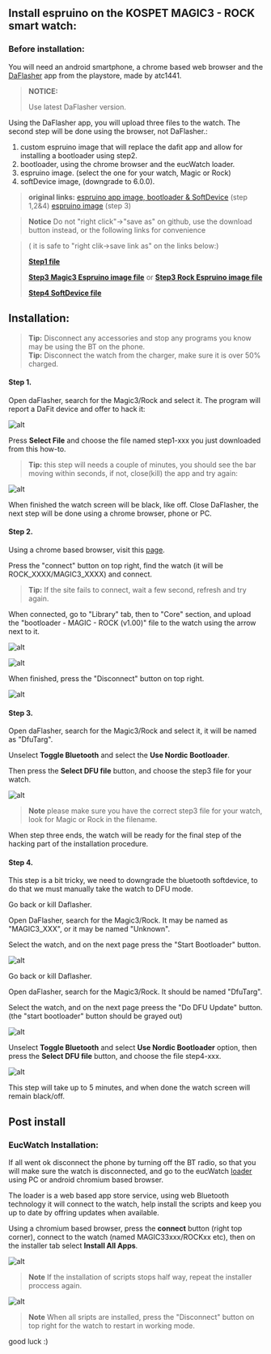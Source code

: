 ## Install espruino on the KOSPET MAGIC3 - ROCK smart watch:

### Before installation:
You will need an android smartphone, a chrome based web browser and the [DaFlasher](https://play.google.com/store/apps/details?id=com.atcnetz.paatc.patc&hl=el&gl=US) app from the playstore, made by atc1441.

>**NOTICE:** 
>
> Use latest DaFlasher version.

Using the DaFlasher app, you will upload three files to the watch. The second step will be done using the browser, not DaFlasher.:

1. custom espruino image that will replace the dafit app and allow for installing a bootloader using step2.
2. bootloader, using the chrome browser and the eucWatch loader.
3. espruino image. (select the one for your watch, Magic or Rock)
4. softDevice image, (downgrade to 6.0.0).

> 
>  **original links:**
> [espruino app image, bootloader & SoftDevice](https://github.com/fanoush/ds-d6/tree/master/espruino/DFU/Magic3) (step 1,2&4)
> [espruino image](https://github.com/jeffmer/WatchApps/tree/master/firmware) (step 3)

> 
> **Notice** Do not "right click"->"save as" on github, use the download button instead, or the following links for convenience 

> ( it is safe to "right clik->save link as" on the links below:)
>
> [**Step1 file**](https://github.com/enaon/eucWatch/raw/main/tools/hackme2/step1_espruino_2v10.102_magic3-dafit.bin)
> 
> [**Step3 Magic3 Espruino image file**](https://github.com/enaon/eucWatch/raw/main/tools/hackme2/step3-espruino_2v14_eucWatch_Magic3.zip)   or   [**Step3 Rock Espruino image file**](https://github.com/enaon/eucWatch/raw/main/tools/hackme2/step3-espruino_2v14_eucWatch_Rock.zip)
>
> [**Step4 SoftDevice file**](https://github.com/enaon/eucWatch/raw/main/tools/hackme2/step4_S140-6.0.0-magic3.zip)


## Installation:

> **Tip:** Disconnect any accessories and stop any programs you know may be using the BT on the phone.  
> **Tip:** Disconnect the watch from the charger, make sure it is over 50% charged.

 
#### Step 1.

Open daFlasher, search for the Magic3/Rock and select it. The program will report a DaFit device and offer to hack it:

![alt](https://github.com/enaon/eucWatch/blob/main/tools/hackme2/images/1.png?raw=true )

Press **Select File** and choose the file named step1-xxx you just downloaded from this how-to.

> **Tip:** this step will needs a couple of minutes, you should see the bar moving within seconds, if not, close(kill) the app and try again:

![alt](https://github.com/enaon/eucWatch/blob/main/tools/hackme2/images/1.3.png?raw=true)
 
When finished the watch screen will be black, like off. 
Close DaFlasher, the next step will be done using a chrome browser, phone or PC.

#### Step 2.

Using a chrome based browser, visit this [page](https://enaon.github.io/eucWatch/magic-testing). 

Press the "connect" button on top right, find the watch (it will be ROCK_XXXX/MAGIC3_XXXX) and connect.

> **Tip:** If the site fails to connect, wait a few second, refresh and try again. 

When connected, go to "Library" tab, then to "Core" section, and upload the "bootloader - MAGIC - ROCK (v1.00)" file to the watch using the arrow next to it. 

![alt](https://github.com/enaon/eucWatch/blob/main/tools/hackme2/images/2.png?raw=true )

![alt](https://github.com/enaon/eucWatch/blob/main/tools/hackme2/images/2.1.png?raw=true)

When finished, press the "Disconnect" button on top right. 

![alt](https://github.com/enaon/eucWatch/blob/main/tools/hackme2/images/2.2.png?raw=true)


#### Step 3.

Open daFlasher, search for the Magic3/Rock and select it, it will be named as "DfuTarg". 

Unselect **Toggle Bluetooth** and select the **Use Nordic Bootloader**.

Then press the **Select DFU file** button, and choose the step3 file for your watch.

![alt](https://github.com/enaon/eucWatch/blob/main/tools/hackme2/images/3.png?raw=true)

>**Note** please make sure you have the correct step3 file for your watch, look for Magic or Rock in the filename.

When step three ends, the watch will be ready for the final step of the hacking part of the installation procedure. 


#### Step 4.

This step is a bit tricky, we need to downgrade the bluetooth softdevice, to do that we must manually take the watch to DFU mode.  

Go back or kill Daflasher. 

Open DaFlasher, search for the Magic3/Rock. It may be named as "MAGIC3_XXX", or it may be named "Unknown". 

Select the watch, and on the next page press the "Start Bootloader" button.

![alt](https://github.com/enaon/eucWatch/blob/main/tools/hackme2/images/4.png?raw=true)

Go back or kill Daflasher. 

Open daFlasher, search for the Magic3/Rock. It should be named "DfuTarg". 

Select the watch, and on the next page preess the "Do DFU Update" button. (the "start bootloader" button should be grayed out)

![alt](https://github.com/enaon/eucWatch/blob/main/tools/hackme2/images/4.1.png?raw=true)

Unselect **Toggle Bluetooth** and select **Use Nordic Bootloader** option, then press the **Select DFU file** button, and choose the file step4-xxx. 

![alt](https://github.com/enaon/eucWatch/blob/main/tools/hackme2/images/4.2.png?raw=true)

This step will take up to 5 minutes, and when done the watch screen will remain black/off. 

## Post install
### EucWatch Installation:


If all went ok disconnect the phone by turning off the BT radio, so that you will make sure the watch is disconnected, and go to the eucWatch [loader](https://enaon.github.io/eucWatch/magic-testing) using PC or android chromium based browser. 

The loader is a web based app store service, using web Bluetooth technology it will connect to the watch, help install the scripts and keep you up to date by offring updates when available.

Using a chromium based browser, press the **connect** button (right top corner), connect to the watch (named MAGIC33xxx/ROCKxx etc), then on the installer tab select **Install All Apps**. 

![alt](https://github.com/enaon/eucWatch/blob/main/tools/hackme2/images/5.png?raw=true)


>**Note** If the installation of scripts stops half way, repeat the installer proccess again.

![alt](https://github.com/enaon/eucWatch/blob/main/tools/hackme2/images/5.3.png?raw=true)

>**Note** When all sripts are installed, press the "Disconnect" button on top right for the watch to restart in working mode.

good luck :)

